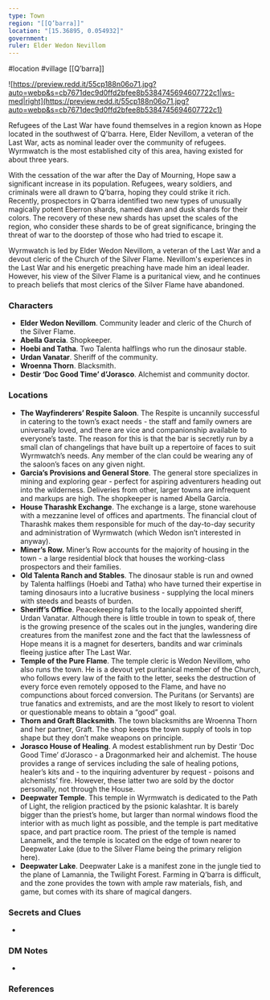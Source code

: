 ```yaml
---
type: Town
region: "[[Q’barra]]"
location: "[15.36895, 0.054932]"
government: 
ruler: Elder Wedon Nevillom
---
```

 #location #village [[Q’barra]]

![https://preview.redd.it/55cp188n06o71.jpg?auto=webp&s=cb7671dec9d0ffd2bfee8b5384745694607722c1|ws-med|right](https://preview.redd.it/55cp188n06o71.jpg?auto=webp&s=cb7671dec9d0ffd2bfee8b5384745694607722c1)

Refugees of the Last War have found themselves in a region known as Hope located in the southwest of Q'barra. Here, Elder Nevillom, a veteran of the Last War, acts as nominal leader over the community of refugees. Wyrmwatch is the most established city of this area, having existed for about three years.

With the cessation of the war after the Day of Mourning, Hope saw a significant increase in its population. Refugees, weary soldiers, and criminals were all drawn to Q’barra, hoping they could strike it rich. Recently, prospectors in Q’barra identified two new types of unusually magically potent Eberron shards, named dawn and dusk shards for their colors. The recovery of these new shards has upset the scales of the region, who consider these shards to be of great significance, bringing the threat of war to the doorstep of those who had tried to escape it.

Wyrmwatch is led by Elder Wedon Nevillom, a veteran of the Last War and a devout cleric of the Church of the Silver Flame. Nevillom's experiences in the Last War and his energetic preaching have made him an ideal leader. However, his view of the Silver Flame is a puritanical view, and he continues to preach beliefs that most clerics of the Silver Flame have abandoned.

### Characters

* **Elder Wedon Nevillom**. Community leader and cleric of the Church of the Silver Flame.
* **Abella Garcia**. Shopkeeper.
* **Hoebi and Tatha**. Two Talenta halflings who run the dinosaur stable.
* **Urdan Vanatar**. Sheriff of the community.
* **Wroenna Thorn**. Blacksmith.
* **Destir ‘Doc Good Time’ d’Jorasco**. Alchemist and community doctor.

### Locations

* **The Wayfinderers’ Respite Saloon**. The Respite is uncannily successful in catering to the town’s exact needs - the staff and family owners are universally loved, and there are vice and companionship available to everyone’s taste. The reason for this is that the bar is secretly run by a small clan of changelings that have built up a repertoire of faces to suit Wyrmwatch’s needs. Any member of the clan could be wearing any of the saloon’s faces on any given night.
* **Garcia’s Provisions and General Store**. The general store specializes in mining and exploring gear - perfect for aspiring adventurers heading out into the wilderness. Deliveries from other, larger towns are infrequent and markups are high. The shopkeeper is named Abella Garcia.
* **House Tharashk Exchange**. The exchange is a large, stone warehouse with a mezzanine level of offices and apartments. The financial clout of Tharashk makes them responsible for much of the day-to-day security and administration of Wyrmwatch (which Wedon isn’t interested in anyway).
* **Miner’s Row.** Miner’s Row accounts for the majority of housing in the town - a large residential block that houses the working-class prospectors and their families.
* **Old Talenta Ranch and Stables**. The dinosaur stable is run and owned by Talenta halflings (Hoebi and Tatha) who have turned their expertise in taming dinosaurs into a lucrative business - supplying the local miners with steeds and beasts of burden.
* **Sheriff’s Office**. Peacekeeping falls to the locally appointed sheriff, Urdan Vanatar. Although there is little trouble in town to speak of, there is the growing presence of the scales out in the jungles, wandering dire creatures from the manifest zone and the fact that the lawlessness of Hope means it is a magnet for deserters, bandits and war criminals fleeing justice after The Last War.
* **Temple of the Pure Flame**. The temple cleric is Wedon Nevillom, who also runs the town. He is a devout yet puritanical member of the Church, who follows every law of the faith to the letter, seeks the destruction of every force even remotely opposed to the Flame, and have no compunctions about forced conversion. The Puritans (or Servants) are true fanatics and extremists, and are the most likely to resort to violent or questionable means to obtain a “good” goal.
* **Thorn and Graft Blacksmith**. The town blacksmiths are Wroenna Thorn and her partner, Graft. The shop keeps the town supply of tools in top shape but they don’t make weapons on principle.
* **Jorasco House of Healing**. A modest establishment run by Destir ‘Doc Good Time’ d’Jorasco - a Dragonmarked heir and alchemist. The house provides a range of services including the sale of healing potions, healer’s kits and - to the inquiring adventurer by request - poisons and alchemists’ fire. However, these latter two are sold by the doctor personally, not through the House.
* **Deepwater Temple**. This temple in Wyrmwatch is dedicated to the Path of Light, the religion practiced by the psionic kalashtar. It is barely bigger than the priest’s home, but larger than normal windows flood the interior with as much light as possible, and the temple is part meditative space, and part practice room. The priest of the temple is named Lanamelk, and the temple is located on the edge of town nearer to Deepwater Lake (due to the Silver Flame being the primary religion here).
* **Deepwater Lake**. Deepwater Lake is a manifest zone in the jungle tied to the plane of Lamannia, the Twilight Forest. Farming in Q’barra is difficult, and the zone provides the town with ample raw materials, fish, and game, but comes with its share of magical dangers.

### Secrets and Clues

* 

### DM Notes

* 

### References

